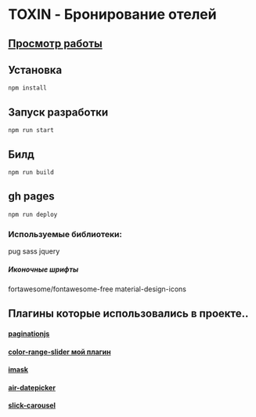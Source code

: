 
# TOXIN - Бронирование отелей



## [Просмотр работы](https://igorpichnenko.github.io/project/)

## Установка
```
npm install
```
## Запуск разработки
```
npm run start
```
## Билд 
```
npm run build
```
## gh pages
```
npm run deploy
```

### Используемые библиотеки:

pug
sass
jquery

##### Иконочные шрифты

fortawesome/fontawesome-free
material-design-icons

## Плагины которые использовались в проекте.. 

#### [paginationjs](https://pagination.js.org/)
#### [color-range-slider мой плагин](https://www.npmjs.com/package/color-range-slider)
#### [imask](https://imask.js.org/)
#### [air-datepicker](http://t1m0n.name/air-datepicker/docs/index-ru.html)
#### [slick-carousel](https://kenwheeler.github.io/slick/)
